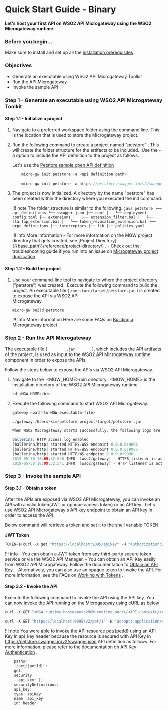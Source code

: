 # Quick Start Guide - Binary

**Let's host your first API on WSO2 API Microgateway using the WSO2 Microgateway runtime.**

### Before you begin...

Make sure to install and set up all the [installation prerequisites]({{base_path}}/install-and-setup/install-on-vm/) .

### Objectives 

- Generate an executable using WSO2 API Microgateway Toolkit
- Run the API Microgateway
- Invoke the sample API


### Step 1 - Generate an executable using WSO2 API Microgateway Toolkit

#### Step 1.1 - Initialize a project

1.  Navigate to a preferred workspace folder using the command line. This is the location that is used to store the Microgateway project.
2.  Run the following command to create a project named "petstore" . This will create the folder structure for the artifacts to be included.  Use the -a option to include the API definition to the project as follows.

      Let's use the [Petstore sample open API definition](https://petstore.swagger.io/)
        
      ```java tab="Format"
          micro-gw init petstore -a <api definition path>
      ```
      
      ```java tab="Example"
          micro-gw init petstore -a https://petstore.swagger.io/v2/swagger.json
      ```

  

3.  The project is now initialized. A directory by the name "petstore" has been created within the directory where you executed the init command.

    !!! note
         The folder structure is similar to the following.
            ``` java
                petstore
                ├── api_definitions
                └── swagger.json
                ├── conf
                │   └── deployment-config.toml
                ├── extensions
                │   ├── extension_filter.bal
                │   ├── startup_extension.bal
                │   └── token_revocation_extension.bal
                ├── grpc_definitions
                ├── interceptors
                ├── lib
                ├── policies.yaml
            ```

    !!! info
        More Information
        -   For more information on the MGW project directory that gets created, see [Project Directory]              ({{base_path}}/reference/project-directory/) .
        -   Check out the troubleshooting guide if you run into an issue on [Microgateway project duplication]({{base_path}}/troubleshooting/troubleshooting/) .

#### Step 1.2 - Build the project

1.  Use your command-line tool to navigate to where the project directory ("petstore") was created.  
    Execute the following command to build the project.
    An executable file ( `/petstore/target/petstore.jar` ) is created to expose the API via WSO2 API  
    Microgateway.

      ```java
      micro-gw build petstore
      ```

    !!! info
        More information
        Here are some FAQs on [Building a Microgateway project]({{base_path}}/references/faqs/#BuildingaMicrogatewayproject) .

### Step 2 - Run the API Microgateway

The executable file ( `         .jar        ` ), which includes the API artifacts of the project, is used as input to the WSO2 API Microgateway runtime component in order to expose the APIs.

Follow the steps below to expose the APIs via WSO2 API Microgateway.

1.  Navigate to the  &lt;MGW\_HOME&gt;/bin directory.  &lt;MGW\_HOME&gt; is the installation directory of the WSO2 API Microgateway runtime

    ``` java
    cd <MGW_HOME>/bin
    ```

2.  Execute the following command to start WSO2 API Microgateway.

    ```java tab="Format"
    gateway <path-to-MGW-executable-file>
    ```

    ``` java tab="Example"
    ./gateway /Users/kim/petstore-project/target/petstore-.jar
    ```

    ``` java tab="Response"
    When WSO2 Microgateway starts successfully, the following logs are printed on the console.

    ballerina: HTTP access log enabled
    [ballerina/http] started HTTPS/WSS endpoint 0.0.0.0:9096
    [ballerina/http] started HTTPS/WSS endpoint 0.0.0.0:9095
    [ballerina/http] started HTTP/WS endpoint 0.0.0.0:9090
    2019-05-30 18:09:32,540 INFO  [wso2/gateway] - HTTPS listener is active on port 9095 
    2019-05-30 18:09:32,541 INFO  [wso2/gateway] - HTTP listener is active on port 9090 
    ```

### Step 3 - Invoke the sample API

#### Step 3.1 - Obtain a token
After the APIs are exposed via WSO2 API Microgateway, you can invoke an API with a valid token(JWT or opaque access token) or an API key.  Let's use WSO2 API Microgateway's API key endpoint to obtain an 
 API key in order to access the API.
   
Below command will retrieve a token and set it to the shell variable TOKEN
        
**JWT Token**
``` java
TOKEN=$(curl -X get "https://localhost:9095/apikey" -H "Authorization:Basic YWRtaW46YWRtaW4=" -k)
```

!!! info
        -   You can obtain a JWT token from any third-party secure token service or via the WSO2 API Manager.
        -   You can obtain an API Key easily from WSO2 API Microgateway. Follow the documentation to [Obtain an API Key]({{base_path}}/how-tos/security/api-key-security-token-service/).
        -   Alternatively, you can also use an opaque token to invoke the API. 
     For more information, see the FAQs on [Working with Tokens]({{base_path}}/references/faqs/#WorkingwithTokens) .

#### Step 3.2 - Invoke the API
Execute the following command to Invoke the API using the API key. You can now invoke the API running on the Microgateway using cURL as below

 ``` java tab="Format"
 curl -X GET "<MGW-runtime-hostname>:<MGW-runtime-port>/<API-context>/<API-resource>" -H "accept:application/xml" -H "api_key:$TOKEN" -k
 ```
 
 ``` java tab="Example"
 curl -X GET "https://localhost:9095/v2/pet/1" -H "accept: application/xml" -H "api_key:$TOKEN" -k
 ```
 
!!! note
     You were able to invoke the API resource pet/{petId} using an API Key in api\_key header because the  resource is secured with API Key in <https://petstore.swagger.io/v2/swagger.json> API definition as follows. For more information, please refer to the documentation on [API Key Authentication]({{base_path}}/how-tos/security/api-authentication/api-key-authentication/) .


``` java
    paths:
    '/pet/{petId}':
    get:
    security:
    - api_key: []
    securityDefinitions:
    api_key:
    type: apiKey
    name: api_key
    in: header
```


